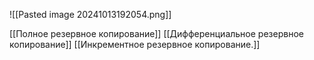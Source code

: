 ![[Pasted image 20241013192054.png]]

[[Полное резервное копирование]]
[[Дифференциальное резервное копирование]]
[[Инкрементное резервное копирование.]]
